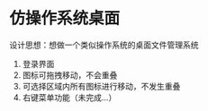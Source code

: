 # 仿操作系统桌面

设计思想：想做一个类似操作系统的桌面文件管理系统

1. 登录界面
2. 图标可拖拽移动，不会重叠
3. 可选择区域内所有图标进行移动，不发生重叠
4. 右键菜单功能（未完成...）

